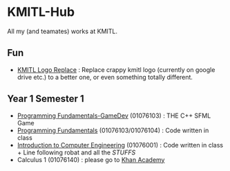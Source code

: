 # KMITL-Hub
All my (and teamates) works at KMITL.

## Fun
- [KMITL Logo Replace](https://github.com/phuwit/KMITL-Logo-Replace) : Replace crappy kmitl logo (currently on google drive etc.) to a better one, or even something totally different.

## Year 1 Semester 1
- [Programming Fundamentals-GameDev](https://github.com/phuwit/KMITL-ProgrammingFundamentals-GameDev) (01076103) : THE C++ SFML Game
- [Programming Fundamentals](https://github.com/phuwit/KMITL-ProgrammingFundamentals) (01076103/01076104) : Code written in class
- [Introduction to Computer Engineering](https://github.com/phuwit/KMITL-IntroCE) (01076001) : Code written in class + Line following robat and all the *STUFFS*
- Calculus 1 (01076140) : please go to [Khan Academy](https://www.khanacademy.org/math/ap-calculus-ab)
